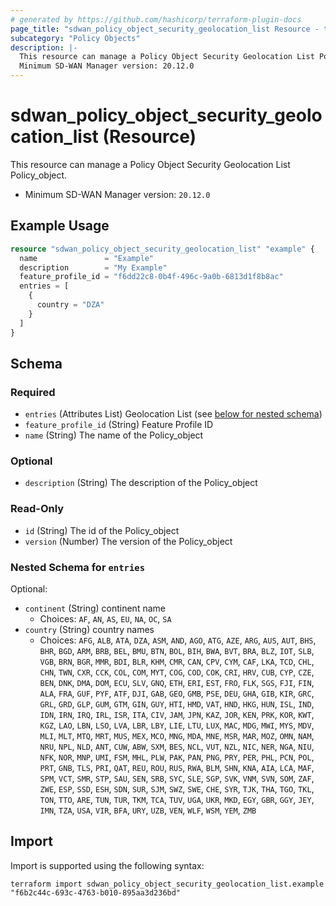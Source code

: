 ```yaml
---
# generated by https://github.com/hashicorp/terraform-plugin-docs
page_title: "sdwan_policy_object_security_geolocation_list Resource - terraform-provider-sdwan"
subcategory: "Policy Objects"
description: |-
  This resource can manage a Policy Object Security Geolocation List Policy_object.
  Minimum SD-WAN Manager version: 20.12.0
---
```


# sdwan_policy_object_security_geolocation_list (Resource)

This resource can manage a Policy Object Security Geolocation List Policy_object.
  - Minimum SD-WAN Manager version: `20.12.0`

## Example Usage

```terraform
resource "sdwan_policy_object_security_geolocation_list" "example" {
  name               = "Example"
  description        = "My Example"
  feature_profile_id = "f6dd22c8-0b4f-496c-9a0b-6813d1f8b8ac"
  entries = [
    {
      country = "DZA"
    }
  ]
}
```

<!-- schema generated by tfplugindocs -->
## Schema

### Required

- `entries` (Attributes List) Geolocation  List (see [below for nested schema](#nestedatt--entries))
- `feature_profile_id` (String) Feature Profile ID
- `name` (String) The name of the Policy_object

### Optional

- `description` (String) The description of the Policy_object

### Read-Only

- `id` (String) The id of the Policy_object
- `version` (Number) The version of the Policy_object

<a id="nestedatt--entries"></a>
### Nested Schema for `entries`

Optional:

- `continent` (String) continent name
  - Choices: `AF`, `AN`, `AS`, `EU`, `NA`, `OC`, `SA`
- `country` (String) country names
  - Choices: `AFG`, `ALB`, `ATA`, `DZA`, `ASM`, `AND`, `AGO`, `ATG`, `AZE`, `ARG`, `AUS`, `AUT`, `BHS`, `BHR`, `BGD`, `ARM`, `BRB`, `BEL`, `BMU`, `BTN`, `BOL`, `BIH`, `BWA`, `BVT`, `BRA`, `BLZ`, `IOT`, `SLB`, `VGB`, `BRN`, `BGR`, `MMR`, `BDI`, `BLR`, `KHM`, `CMR`, `CAN`, `CPV`, `CYM`, `CAF`, `LKA`, `TCD`, `CHL`, `CHN`, `TWN`, `CXR`, `CCK`, `COL`, `COM`, `MYT`, `COG`, `COD`, `COK`, `CRI`, `HRV`, `CUB`, `CYP`, `CZE`, `BEN`, `DNK`, `DMA`, `DOM`, `ECU`, `SLV`, `GNQ`, `ETH`, `ERI`, `EST`, `FRO`, `FLK`, `SGS`, `FJI`, `FIN`, `ALA`, `FRA`, `GUF`, `PYF`, `ATF`, `DJI`, `GAB`, `GEO`, `GMB`, `PSE`, `DEU`, `GHA`, `GIB`, `KIR`, `GRC`, `GRL`, `GRD`, `GLP`, `GUM`, `GTM`, `GIN`, `GUY`, `HTI`, `HMD`, `VAT`, `HND`, `HKG`, `HUN`, `ISL`, `IND`, `IDN`, `IRN`, `IRQ`, `IRL`, `ISR`, `ITA`, `CIV`, `JAM`, `JPN`, `KAZ`, `JOR`, `KEN`, `PRK`, `KOR`, `KWT`, `KGZ`, `LAO`, `LBN`, `LSO`, `LVA`, `LBR`, `LBY`, `LIE`, `LTU`, `LUX`, `MAC`, `MDG`, `MWI`, `MYS`, `MDV`, `MLI`, `MLT`, `MTQ`, `MRT`, `MUS`, `MEX`, `MCO`, `MNG`, `MDA`, `MNE`, `MSR`, `MAR`, `MOZ`, `OMN`, `NAM`, `NRU`, `NPL`, `NLD`, `ANT`, `CUW`, `ABW`, `SXM`, `BES`, `NCL`, `VUT`, `NZL`, `NIC`, `NER`, `NGA`, `NIU`, `NFK`, `NOR`, `MNP`, `UMI`, `FSM`, `MHL`, `PLW`, `PAK`, `PAN`, `PNG`, `PRY`, `PER`, `PHL`, `PCN`, `POL`, `PRT`, `GNB`, `TLS`, `PRI`, `QAT`, `REU`, `ROU`, `RUS`, `RWA`, `BLM`, `SHN`, `KNA`, `AIA`, `LCA`, `MAF`, `SPM`, `VCT`, `SMR`, `STP`, `SAU`, `SEN`, `SRB`, `SYC`, `SLE`, `SGP`, `SVK`, `VNM`, `SVN`, `SOM`, `ZAF`, `ZWE`, `ESP`, `SSD`, `ESH`, `SDN`, `SUR`, `SJM`, `SWZ`, `SWE`, `CHE`, `SYR`, `TJK`, `THA`, `TGO`, `TKL`, `TON`, `TTO`, `ARE`, `TUN`, `TUR`, `TKM`, `TCA`, `TUV`, `UGA`, `UKR`, `MKD`, `EGY`, `GBR`, `GGY`, `JEY`, `IMN`, `TZA`, `USA`, `VIR`, `BFA`, `URY`, `UZB`, `VEN`, `WLF`, `WSM`, `YEM`, `ZMB`

## Import

Import is supported using the following syntax:

```shell
terraform import sdwan_policy_object_security_geolocation_list.example "f6b2c44c-693c-4763-b010-895aa3d236bd"
```
